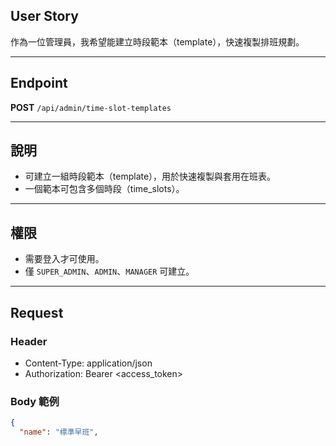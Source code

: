 ## User Story

作為一位管理員，我希望能建立時段範本（template），快速複製排班規劃。

---

## Endpoint

**POST** `/api/admin/time-slot-templates`

---

## 說明

- 可建立一組時段範本（template），用於快速複製與套用在班表。
- 一個範本可包含多個時段（time_slots）。

---

## 權限

- 需要登入才可使用。
- 僅 `SUPER_ADMIN`、`ADMIN`、`MANAGER` 可建立。

---

## Request

### Header

- Content-Type: application/json
- Authorization: Bearer <access_token>

### Body 範例

```json
{
  "name": "標準早班",
  "note": "適用平日",
  "timeSlots": [
    { "startTime": "09:00", "endTime": "12:00" },
    { "startTime": "13:00", "endTime": "18:00" }
  ]
}
```

### 驗證規則

| 欄位                | 必填 | 其他規則                        | 說明     |
| ------------------- | ---- | ------------------------------- | -------- |
| name                | 是   | <li>最大長度50字元              | 範本名稱 |
| note                | 否   | <li>最大長度100字元             | 備註     |
| timeSlots           | 是   | <li>陣列<li>最少1筆<li>最多50筆 | 多個時段 |
| timeSlots.startTime | 是   | <li>HH:mm 格式                  | 起始時間 |
| timeSlots.endTime   | 是   | <li>HH:mm 格式                  | 結束時間 |

---

## Response

### 成功 201 Created

```json
{
  "data": {
    "id": "6000000011",
    "name": "標準早班",
    "note": "適用平日",
    "timeSlots": [
      { "id": "6100000001", "startTime": "09:00", "endTime": "12:00" },
      { "id": "6100000002", "startTime": "13:00", "endTime": "18:00" }
    ]
  }
}
```

### 錯誤處理

全部 API 皆回傳如下結構，請參考錯誤總覽。

```json
{
  "errors": [
    {
      "code": "EXXXX",
      "message": "錯誤訊息",
      "field": "錯誤欄位名稱"
    }
  ]
}
```

- 欄位說明：
  - errors: 錯誤陣列（支援多筆同時回報）
  - code: 錯誤代碼，唯一對應每種錯誤
  - message: 中文錯誤訊息（可參照錯誤總覽）
  - field: 參數欄位名稱（僅部分驗證錯誤有）

| 狀態碼 | 錯誤碼   | 常數名稱                | 說明                                           |
| ------ | -------- | ----------------------- | ---------------------------------------------- |
| 401    | E1002    | AuthInvalidCredentials  | 無效的 accessToken，請重新登入                 |
| 401    | E1003    | AuthTokenMissing        | accessToken 缺失，請重新登入                   |
| 401    | E1004    | AuthTokenFormatError    | accessToken 格式錯誤，請重新登入               |
| 401    | E1005    | AuthStaffFailed         | 未找到有效的員工資訊，請重新登入               |
| 401    | E1006    | AuthContextMissing      | 未找到使用者認證資訊，請重新登入               |
| 403    | E1010    | AuthPermissionDenied    | 權限不足，無法執行此操作                       |
| 400    | E2001    | ValJsonFormat           | JSON 格式錯誤，請檢查                          |
| 400    | E2002    | ValPathParamMissing     | 路徑參數缺失，請檢查                           |
| 400    | E2004    | ValTypeConversionFailed | 參數類型轉換失敗                               |
| 400    | E2020    | ValFieldRequired        | {field} 為必填項目                             |
| 400    | E2022    | ValFieldMinItems        | {field} 至少需要 {param} 個項目                |
| 400    | E2024    | ValFieldMaxLength       | {field} 長度最多只能有 {param} 個字元          |
| 400    | E2025    | ValFieldMaxItems        | {field} 最多只能有 {param} 個項目              |
| 400    | E2034    | ValFieldTimeFormat      | {field} 格式錯誤，請使用正確的時間格式 (HH:mm) |
| 400    | E3TMS011 | TimeSlotConflict        | 時段時間區段重疊                               |
| 400    | E3TMS012 | TimeSlotEndBeforeStart  | 結束時間必須在開始時間之後                     |
| 400    | E3TMS013 | TimeSlotNotAvailable    | 時段時間區段不可用                             |
| 500    | E9001    | SysInternalError        | 系統發生錯誤，請稍後再試                       |
| 500    | E9002    | SysDatabaseError        | 資料庫操作失敗                                 |

---

## 資料表

- `time_slot_templates`
- `time_slot_template_items`

---

## Service 邏輯

1. 驗證 `timeSlots` 相關邏輯。
   1. 驗證 `startTime`/`endTime` 格式是否正確。
   2. `startTime` 必須在 `endTime` 之前。
   3. 驗證 `timeSlots` 之間不可重疊。
2. 建立 `time_slot_templates` 資料。
3. 建立對應多筆 `time_slot_template_items` 資料。
4. 回傳建立結果。

---

## 注意事項

- 範本下時段不得重疊。
